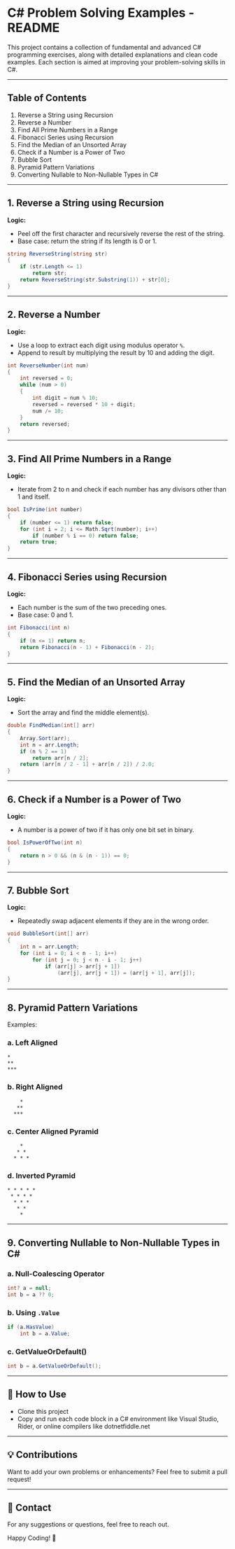 # C# Problem Solving Examples - README

This project contains a collection of fundamental and advanced C# programming exercises, along with detailed explanations and clean code examples. Each section is aimed at improving your problem-solving skills in C#.

---

## Table of Contents
1. Reverse a String using Recursion
2. Reverse a Number
3. Find All Prime Numbers in a Range
4. Fibonacci Series using Recursion
5. Find the Median of an Unsorted Array
6. Check if a Number is a Power of Two
7. Bubble Sort
8. Pyramid Pattern Variations
9. Converting Nullable to Non-Nullable Types in C#

---

## 1. Reverse a String using Recursion
**Logic:**
- Peel off the first character and recursively reverse the rest of the string.
- Base case: return the string if its length is 0 or 1.

```csharp
string ReverseString(string str)
{
    if (str.Length <= 1)
        return str;
    return ReverseString(str.Substring(1)) + str[0];
}
```

---

## 2. Reverse a Number
**Logic:**
- Use a loop to extract each digit using modulus operator `%`.
- Append to result by multiplying the result by 10 and adding the digit.

```csharp
int ReverseNumber(int num)
{
    int reversed = 0;
    while (num > 0)
    {
        int digit = num % 10;
        reversed = reversed * 10 + digit;
        num /= 10;
    }
    return reversed;
}
```

---

## 3. Find All Prime Numbers in a Range
**Logic:**
- Iterate from 2 to n and check if each number has any divisors other than 1 and itself.

```csharp
bool IsPrime(int number)
{
    if (number <= 1) return false;
    for (int i = 2; i <= Math.Sqrt(number); i++)
        if (number % i == 0) return false;
    return true;
}
```

---

## 4. Fibonacci Series using Recursion
**Logic:**
- Each number is the sum of the two preceding ones.
- Base case: 0 and 1.

```csharp
int Fibonacci(int n)
{
    if (n <= 1) return n;
    return Fibonacci(n - 1) + Fibonacci(n - 2);
}
```

---

## 5. Find the Median of an Unsorted Array
**Logic:**
- Sort the array and find the middle element(s).

```csharp
double FindMedian(int[] arr)
{
    Array.Sort(arr);
    int n = arr.Length;
    if (n % 2 == 1)
        return arr[n / 2];
    return (arr[n / 2 - 1] + arr[n / 2]) / 2.0;
}
```

---

## 6. Check if a Number is a Power of Two
**Logic:**
- A number is a power of two if it has only one bit set in binary.

```csharp
bool IsPowerOfTwo(int n)
{
    return n > 0 && (n & (n - 1)) == 0;
}
```

---

## 7. Bubble Sort
**Logic:**
- Repeatedly swap adjacent elements if they are in the wrong order.

```csharp
void BubbleSort(int[] arr)
{
    int n = arr.Length;
    for (int i = 0; i < n - 1; i++)
        for (int j = 0; j < n - i - 1; j++)
            if (arr[j] > arr[j + 1])
                (arr[j], arr[j + 1]) = (arr[j + 1], arr[j]);
}
```

---

## 8. Pyramid Pattern Variations
Examples:

### a. Left Aligned
```
*
**
***
```

### b. Right Aligned
```
    *
   **
  ***
```

### c. Center Aligned Pyramid
```
    *
   * *
  * * *
```

### d. Inverted Pyramid
```
* * * * *
 * * * *
  * * *
   * *
    *
```

---

## 9. Converting Nullable to Non-Nullable Types in C#

### a. Null-Coalescing Operator
```csharp
int? a = null;
int b = a ?? 0;
```

### b. Using `.Value`
```csharp
if (a.HasValue)
    int b = a.Value;
```

### c. GetValueOrDefault()
```csharp
int b = a.GetValueOrDefault();
```

---

## 🚀 How to Use
- Clone this project
- Copy and run each code block in a C# environment like Visual Studio, Rider, or online compilers like dotnetfiddle.net

---

## 💡 Contributions
Want to add your own problems or enhancements? Feel free to submit a pull request!

---

## 📧 Contact
For any suggestions or questions, feel free to reach out.

Happy Coding! 🎯

